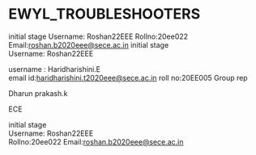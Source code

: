 # EWYL_TROUBLESHOOTERS
initial stage
Username: Roshan22EEE
Rollno:20ee022
Email:roshan.b2020eee@sece.ac.in
initial stage<br>
Username: Roshan22EEE<br>

username : Haridharishini.E<br>
email id:haridharishini.t2020eee@sece.ac.in
roll no:20EE005
Group rep

Dharun prakash.k

ECE 

initial stage<br>
Username: Roshan22EEE<br>
Rollno:20ee022
Email:roshan.b2020eee@sece.ac.in

